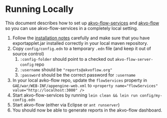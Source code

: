 # Running Locally

This document describes how to set up [akvo-flow-services](https://github.com/akvo/akvo-flow-services) and [akvo-flow](https://github.com/akvo/akvo-flow/) so you can use akvo-flow-services in a completely local setting.

1. Follow the [installation notes](InstallationNotes.md) carefully and make sure that you have exportapplet.jar installed correctly in your local maven repository.
2. Copy `config/config.edn` to a temporary `.edn` file (and keep it out of source control)
   1. `:config-folder` should point to a checked out `akvo-flow-server-config` repo
   2. `:username` should be `"reports@akvoflow.org"`
   3. `:password` should be the correct password for `:username`
3. In your local avko-flow repo, update the `flowServices` property in `GAE/war/WEB-INF/appengine-web.xml` to `<property name="flowServices" value="http://localhost:3000" />`
4. Start akvo-flow-services by running `lein clean && lein run config/my-config.edn`
5. Start akvo-flow (either via Eclipse or `ant runserver`)
6. You should now be able to generate reports in the akvo-flow dashboard.
